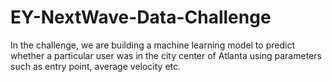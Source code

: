 # EY-NextWave-Data-Challenge

In the challenge, we are building a machine learning model to predict whether a particular user was in the city center of Atlanta using parameters such as entry point, average velocity etc. 
